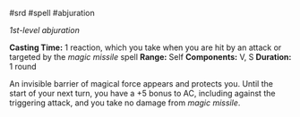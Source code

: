  #srd #spell #abjuration 

*1st-level abjuration*

**Casting Time:** 1 reaction, which you take when you are hit by an attack or targeted by the *magic missile* spell
**Range:** Self
**Components:** V, S
**Duration:** 1 round

An invisible barrier of magical force appears and protects you. Until the start of your next turn, you have a +5 bonus to AC, including against the triggering attack, and you take no damage from *magic missile*.
